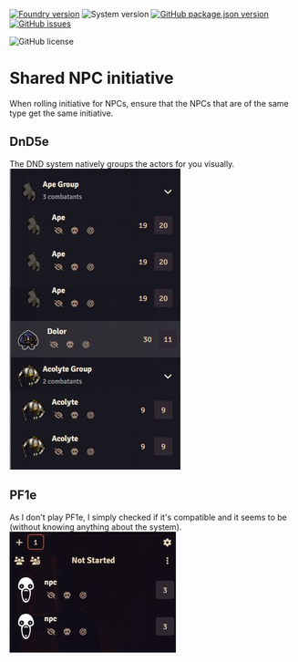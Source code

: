 [![Foundry version](https://img.shields.io/endpoint?url=https%3A%2F%2Ffoundryshields.com%2Fversion%3Furl%3Dhttps%253A%252F%252Fgithub.com%252FTPNils%252Ffvtt-shared-npc-initiative%252Freleases%252Fdownload%252Flatest%252Fmodule.json%26style%3Dflat)](https://foundryvtt.com/)
![System version](https://img.shields.io/endpoint?url=https%3A%2F%2Ffoundryshields.com%2Fsystem%3Furl%3Dhttps%253A%252F%252Fgithub.com%252FTPNils%252Ffvtt-shared-npc-initiative%252Freleases%252Fdownload%252Flatest%252Fmodule.json%26style%3Dflat%26nameType%3Dshort%26showVersion%3D1)
[![GitHub package.json version](https://img.shields.io/github/package-json/v/TPNils/fvtt-shared-npc-initiative?style=flat&label=latest+version)](https://github.com/TPNils/fvtt-shared-npc-initiative/releases/tag/latest)
[![GitHub issues](https://img.shields.io/github/issues/TPNils/fvtt-shared-npc-initiative?style=flat)](https://github.com/TPNils/fvtt-shared-npc-initiative/issues)

![GitHub license](https://img.shields.io/github/license/TPNils/fvtt-shared-npc-initiative?style=flat)

# Shared NPC initiative
When rolling initiative for NPCs, ensure that the NPCs that are of the same type get the same initiative.

## DnD5e
The DND system natively groups the actors for you visually.  
![dnd5e](./assets/dnd5e.jpg)

## PF1e
As I don't play PF1e, I simply checked if it's compatible and it seems to be (without knowing anything about the system).  
![pf1e](./assets/pf1e.jpg)